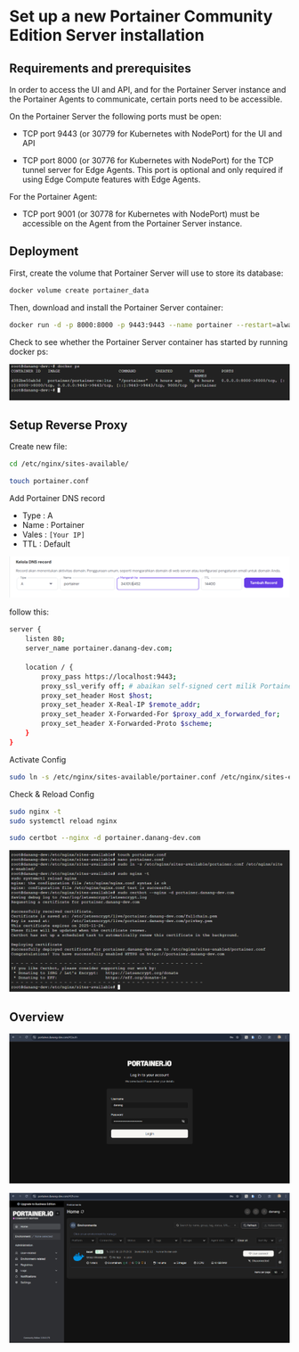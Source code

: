 # Set up a new Portainer Community Edition Server installation

## Requirements and prerequisites

In order to access the UI and API, and for the Portainer Server instance and the Portainer Agents to communicate, certain ports need to be accessible.

On the Portainer Server the following ports must be open:
- TCP port 9443 (or 30779 for Kubernetes with NodePort) for the UI and API

- TCP port 8000 (or 30776 for Kubernetes with NodePort) for the TCP tunnel server for Edge Agents. This port is optional and only required if using Edge Compute features with Edge Agents.

For the Portainer Agent:
- TCP port 9001 (or 30778 for Kubernetes with NodePort) must be accessible on the Agent from the Portainer Server instance.

## Deployment

First, create the volume that Portainer Server will use to store its database:

```bash
docker volume create portainer_data
```

Then, download and install the Portainer Server container:

```bash
docker run -d -p 8000:8000 -p 9443:9443 --name portainer --restart=always -v /var/run/docker.sock:/var/run/docker.sock -v portainer_data:/data portainer/portainer-ce:lts
```

Check to see whether the Portainer Server container has started by running docker ps:

![alt text](images/portainer-installation/image-1.png)

## Setup Reverse Proxy

Create new file:

```bash
cd /etc/nginx/sites-available/
```

```bash
touch portainer.conf
```

Add Portainer DNS record

- Type : A
- Name : Portainer
- Vales : `[Your IP]`
- TTL : Default

![alt text](images/portainer-installation/image-2.png)

follow this:

```bash
server {
    listen 80;
    server_name portainer.danang-dev.com;

    location / {
        proxy_pass https://localhost:9443;
        proxy_ssl_verify off; # abaikan self-signed cert milik Portainer
        proxy_set_header Host $host;
        proxy_set_header X-Real-IP $remote_addr;
        proxy_set_header X-Forwarded-For $proxy_add_x_forwarded_for;
        proxy_set_header X-Forwarded-Proto $scheme;
    }
}
```

Activate Config

```bash
sudo ln -s /etc/nginx/sites-available/portainer.conf /etc/nginx/sites-enabled/
```

Check & Reload Config

```bash
sudo nginx -t
sudo systemctl reload nginx
```

```bash
sudo certbot --nginx -d portainer.danang-dev.com
```

![alt text](images/portainer-installation/image.png)

## Overview

![alt text](images/portainer-installation/image-3.png)

![alt text](images/portainer-installation/image-4.png)